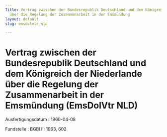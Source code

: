 ```yaml
---
Title: Vertrag zwischen der Bundesrepublik Deutschland und dem Königreich der Niederlande
  über die Regelung der Zusammenarbeit in der Emsmündung
layout: default
slug: emsdolvtr_nld

---
```


# Vertrag zwischen der Bundesrepublik Deutschland und dem Königreich der Niederlande über die Regelung der Zusammenarbeit in der Emsmündung (EmsDolVtr NLD)

Ausfertigungsdatum
:   1960-04-08

Fundstelle
:   BGBl II: 1963, 602

